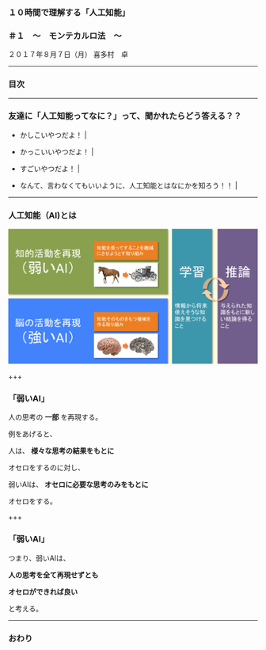 ### １０時間で理解する「人工知能」
### ＃１　〜　モンテカルロ法　〜

２０１７年８月７日（月）
喜多村　卓


---

### 目次

---


### 友達に「人工知能ってなに？」って、聞かれたらどう答える？？

- かしこいやつだよ！ |
- かっこいいやつだよ！ |
- すごいやつだよ！ |

- なんて、言わなくてもいいように、人工知能とはなにかを知ろう！！ |

---


### 人工知能（AI)とは

![人工知能とは何？](image/what-ai.png)


+++

### 「弱いAI」

人の思考の **一部** を再現する。

例をあげると、

人は、 **様々な思考の結果をもとに**

オセロをするのに対し、

弱いAIは、 **オセロに必要な思考のみをもとに**

オセロをする。

+++

### 「弱いAI」

つまり、弱いAIは、

**人の思考を全て再現せずとも**

**オセロができれば良い**

と考える。

---


### おわり
